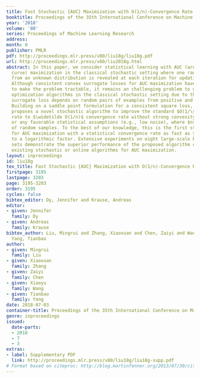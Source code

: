 ```yaml
---
title: Fast Stochastic {AUC} Maximization with O(1/n)-Convergence Rate
booktitle: Proceedings of the 35th International Conference on Machine Learning
year: '2018'
volume: '80'
series: Proceedings of Machine Learning Research
address: 
month: 0
publisher: PMLR
pdf: http://proceedings.mlr.press/v80/liu18g/liu18g.pdf
url: http://proceedings.mlr.press/v80/liu2018g.html
abstract: In this paper, we consider statistical learning with AUC (area under ROC
  curve) maximization in the classical stochastic setting where one random data drawn
  from an unknown distribution is revealed at each iteration for updating the model.
  Although consistent convex surrogate losses for AUC maximization have been proposed
  to make the problem tractable, it remains an challenging problem to design fast
  optimization algorithms in the classical stochastic setting due to that the convex
  surrogate loss depends on random pairs of examples from positive and negative classes.
  Building on a saddle point formulation for a consistent square loss, this paper
  proposes a novel stochastic algorithm to improve the standard $O(1/\sqrt{n})$ convergence
  rate to $\widetilde O(1/n)$ convergence rate without strong convexity assumption
  or any favorable statistical assumptions (e.g., low noise), where $n$ is the number
  of random samples. To the best of our knowledge, this is the first stochastic algorithm
  for AUC maximization with a statistical convergence rate as fast as $O(1/n)$ up
  to a logarithmic factor. Extensive experiments on eight large-scale benchmark data
  sets demonstrate the superior performance of the proposed algorithm comparing with
  existing stochastic or online algorithms for AUC maximization.
layout: inproceedings
id: liu18g
tex_title: Fast Stochastic {AUC} Maximization with O(1/n)-Convergence Rate
firstpage: 3195
lastpage: 3203
page: 3195-3203
order: 3195
cycles: false
bibtex_editor: Dy, Jennifer and Krause, Andreas
editor:
- given: Jennifer
  family: Dy
- given: Andreas
  family: Krause
bibtex_author: Liu, Mingrui and Zhang, Xiaoxuan and Chen, Zaiyi and Wang, Xiaoyu and
  Yang, Tianbao
author:
- given: Mingrui
  family: Liu
- given: Xiaoxuan
  family: Zhang
- given: Zaiyi
  family: Chen
- given: Xiaoyu
  family: Wang
- given: Tianbao
  family: Yang
date: 2018-07-03
container-title: Proceedings of the 35th International Conference on Machine Learning
genre: inproceedings
issued:
  date-parts:
  - 2018
  - 7
  - 3
extras:
- label: Supplementary PDF
  link: http://proceedings.mlr.press/v80/liu18g/liu18g-supp.pdf
# Format based on citeproc: http://blog.martinfenner.org/2013/07/30/citeproc-yaml-for-bibliographies/
---
```

